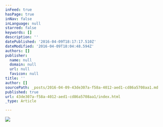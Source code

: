 ```yaml
---
inFeed: true
hasPage: true
inNav: false
inLanguage: null
starred: false
keywords: []
description: ''
datePublished: '2016-04-09T18:17:17.510Z'
dateModified: '2016-04-09T18:04:48.594Z'
authors: []
publisher:
  name: null
  domain: null
  url: null
  favicon: null
title: ''
author: []
sourcePath: _posts/2016-04-09-43de307a-f58a-4012-aed1-cd86a5708aa1.md
published: true
url: 43de307a-f58a-4012-aed1-cd86a5708aa1/index.html
_type: Article

---
```

![](https://the-grid-user-content.s3-us-west-2.amazonaws.com/502133c2-4546-4412-be73-378e61ba4916.jpg)